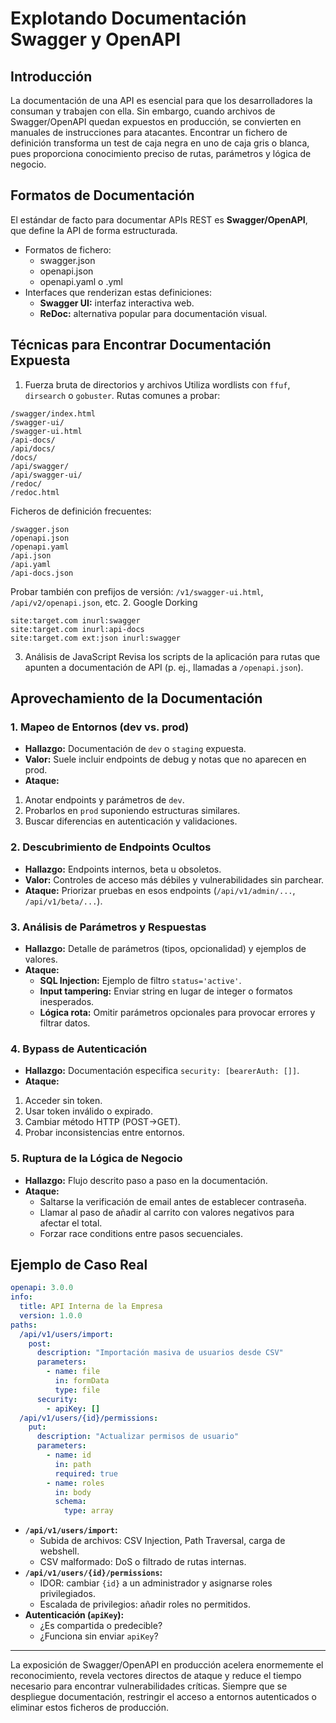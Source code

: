 # Explotando Documentación Swagger y OpenAPI

## Introducción

La documentación de una API es esencial para que los desarrolladores la consuman y trabajen con ella. Sin embargo, cuando archivos de Swagger/OpenAPI quedan expuestos en producción, se convierten en manuales de instrucciones para atacantes. Encontrar un fichero de definición transforma un test de caja negra en uno de caja gris o blanca, pues proporciona conocimiento preciso de rutas, parámetros y lógica de negocio.

## Formatos de Documentación

El estándar de facto para documentar APIs REST es **Swagger/OpenAPI**, que define la API de forma estructurada.

- Formatos de fichero:
  - swagger.json
  - openapi.json
  - openapi.yaml o .yml
- Interfaces que renderizan estas definiciones:
  - **Swagger UI:** interfaz interactiva web.
  - **ReDoc:** alternativa popular para documentación visual.

## Técnicas para Encontrar Documentación Expuesta

1. Fuerza bruta de directorios y archivos
   Utiliza wordlists con `ffuf`, `dirsearch` o `gobuster`.
   Rutas comunes a probar:

```text
/swagger/index.html
/swagger-ui/
/swagger-ui.html
/api-docs/
/api/docs/
/docs/
/api/swagger/
/api/swagger-ui/
/redoc/
/redoc.html
```

Ficheros de definición frecuentes:

```text
/swagger.json
/openapi.json
/openapi.yaml
/api.json
/api.yaml
/api-docs.json
```

Probar también con prefijos de versión: `/v1/swagger-ui.html`, `/api/v2/openapi.json`, etc.
2. Google Dorking

```text
site:target.com inurl:swagger
site:target.com inurl:api-docs
site:target.com ext:json inurl:swagger
```

3. Análisis de JavaScript
   Revisa los scripts de la aplicación para rutas que apunten a documentación de API (p. ej., llamadas a `/openapi.json`).

## Aprovechamiento de la Documentación

### 1. Mapeo de Entornos (dev vs. prod)

- **Hallazgo:** Documentación de `dev` o `staging` expuesta.
- **Valor:** Suele incluir endpoints de debug y notas que no aparecen en prod.
- **Ataque:**

1. Anotar endpoints y parámetros de `dev`.
2. Probarlos en `prod` suponiendo estructuras similares.
3. Buscar diferencias en autenticación y validaciones.

### 2. Descubrimiento de Endpoints Ocultos

- **Hallazgo:** Endpoints internos, beta u obsoletos.
- **Valor:** Controles de acceso más débiles y vulnerabilidades sin parchear.
- **Ataque:** Priorizar pruebas en esos endpoints (`/api/v1/admin/...`, `/api/v1/beta/...`).

### 3. Análisis de Parámetros y Respuestas

- **Hallazgo:** Detalle de parámetros (tipos, opcionalidad) y ejemplos de valores.
- **Ataque:**
  - **SQL Injection:** Ejemplo de filtro `status='active'`.
  - **Input tampering:** Enviar string en lugar de integer o formatos inesperados.
  - **Lógica rota:** Omitir parámetros opcionales para provocar errores y filtrar datos.

### 4. Bypass de Autenticación

- **Hallazgo:** Documentación especifica `security: [bearerAuth: []]`.
- **Ataque:**

1. Acceder sin token.
2. Usar token inválido o expirado.
3. Cambiar método HTTP (POST→GET).
4. Probar inconsistencias entre entornos.

### 5. Ruptura de la Lógica de Negocio

- **Hallazgo:** Flujo descrito paso a paso en la documentación.
- **Ataque:**
  - Saltarse la verificación de email antes de establecer contraseña.
  - Llamar al paso de añadir al carrito con valores negativos para afectar el total.
  - Forzar race conditions entre pasos secuenciales.

## Ejemplo de Caso Real

```yaml
openapi: 3.0.0
info:
  title: API Interna de la Empresa
  version: 1.0.0
paths:
  /api/v1/users/import:
    post:
      description: "Importación masiva de usuarios desde CSV"
      parameters:
        - name: file
          in: formData
          type: file
      security:
        - apiKey: []
  /api/v1/users/{id}/permissions:
    put:
      description: "Actualizar permisos de usuario"
      parameters:
        - name: id
          in: path
          required: true
        - name: roles
          in: body
          schema:
            type: array
```

- **`/api/v1/users/import`:**
  - Subida de archivos: CSV Injection, Path Traversal, carga de webshell.
  - CSV malformado: DoS o filtrado de rutas internas.
- **`/api/v1/users/{id}/permissions`:**
  - IDOR: cambiar `{id}` a un administrador y asignarse roles privilegiados.
  - Escalada de privilegios: añadir roles no permitidos.
- **Autenticación (`apiKey`):**
  - ¿Es compartida o predecible?
  - ¿Funciona sin enviar `apiKey`?

---

La exposición de Swagger/OpenAPI en producción acelera enormemente el reconocimiento, revela vectores directos de ataque y reduce el tiempo necesario para encontrar vulnerabilidades críticas. Siempre que se despliegue documentación, restringir el acceso a entornos autenticados o eliminar estos ficheros de producción.
